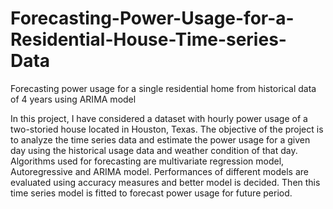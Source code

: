 # Forecasting-Power-Usage-for-a-Residential-House-Time-series-Data
Forecasting power usage for a single residential home from historical data of 4 years using ARIMA model

In this project, I have considered a dataset with hourly power usage of a two-storied house located in Houston, Texas.
The objective of the project is to analyze the time series data and estimate the power usage for a given day using the historical usage data and weather condition of that day. Algorithms used for forecasting are multivariate regression model, Autoregressive and ARIMA model. Performances of different models are evaluated using accuracy measures and better model is decided. Then this time series model is fitted to forecast power usage for future period.
